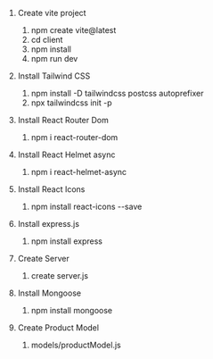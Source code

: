 1. Create vite project

   1. npm create vite@latest
   2. cd client
   3. npm install
   4. npm run dev

2. Install Tailwind CSS

   1. npm install -D tailwindcss postcss autoprefixer
   2. npx tailwindcss init -p

3. Install React Router Dom

   1. npm i react-router-dom

4. Install React Helmet async

   1. npm i react-helmet-async

5. Install React Icons

   1. npm install react-icons --save

6. Install express.js

   1. npm install express

7. Create Server

   1. create server.js

8. Install Mongoose

   1. npm install mongoose

9. Create Product Model

   1. models/productModel.js

